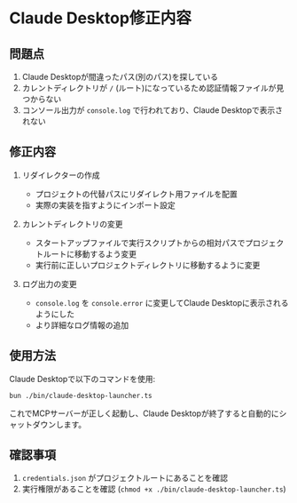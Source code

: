 # Claude Desktop修正内容

## 問題点

1. Claude Desktopが間違ったパス(別のパス)を探している
2. カレントディレクトリが `/` (ルート)になっているため認証情報ファイルが見つからない
3. コンソール出力が `console.log` で行われており、Claude Desktopで表示されない

## 修正内容

1. リダイレクターの作成
   - プロジェクトの代替パスにリダイレクト用ファイルを配置
   - 実際の実装を指すようにインポート設定

2. カレントディレクトリの変更
   - スタートアップファイルで実行スクリプトからの相対パスでプロジェクトルートに移動するよう変更
   - 実行前に正しいプロジェクトディレクトリに移動するように変更

3. ログ出力の変更
   - `console.log` を `console.error` に変更してClaude Desktopに表示されるようにした
   - より詳細なログ情報の追加

## 使用方法

Claude Desktopで以下のコマンドを使用:

```
bun ./bin/claude-desktop-launcher.ts
```

これでMCPサーバーが正しく起動し、Claude Desktopが終了すると自動的にシャットダウンします。

## 確認事項

1. `credentials.json` がプロジェクトルートにあることを確認
2. 実行権限があることを確認 (`chmod +x ./bin/claude-desktop-launcher.ts`)